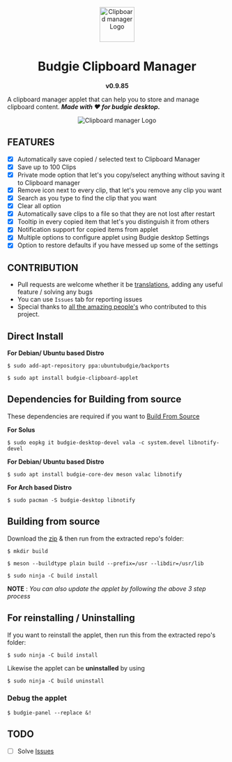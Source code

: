 <p align="center"><a href="#budgie-clipboard-manager"><img src="https://raw.githubusercontent.com/prateekmedia/budgie-clipboard-applet/main/images/clipmgr.png" height=80px alt="Clipboard manager Logo"/></a></p>
<h1 align="center">Budgie Clipboard Manager</h1>
<p align="center"><b>v0.9.85</b></p>

A clipboard manager applet that can help you to store and manage clipboard content. 
***Made with ♥️ for budgie desktop.***

<p align="center"><img src="https://raw.githubusercontent.com/prateekmedia/budgie-clipboard-applet/main/images/screenshot.png" alt="Clipboard manager Logo"/></p>

## FEATURES
- [x] Automatically save copied / selected text to Clipboard Manager
- [x] Save up to 100 Clips
- [x] Private mode option that let's you copy/select anything without saving it to Clipboard manager
- [x] Remove icon next to every clip, that let's you remove any clip you  want
- [x] Search as you type to find the clip that you want
- [x] Clear all option
- [x] Automatically save clips to a file so that they are not lost after restart
- [x] Tooltip in every copied item that let's you distinguish it from others
- [x] Notification support for copied items from applet
- [x] Multiple options to configure applet using Budgie desktop Settings
- [x] Option to restore defaults if you have messed up some of the settings

## CONTRIBUTION
-  Pull requests are welcome whether it be [translations](https://github.com/prateekmedia/budgie-clipboard-applet/releases/tag/v0.9.8), adding any useful feature / solving any bugs
-  You can use `Issues` tab for reporting issues
-  Special thanks to [all the amazing people's](https://github.com/prateekmedia/budgie-clipboard-applet/graphs/contributors) who contributed to this project.

## Direct Install
**For Debian/ Ubuntu based Distro**
```
$ sudo add-apt-repository ppa:ubuntubudgie/backports

$ sudo apt install budgie-clipboard-applet
```


## Dependencies for Building from source
These dependencies are required if you want to [Build From Source](#Building-from-source)

**For Solus**
```
$ sudo eopkg it budgie-desktop-devel vala -c system.devel libnotify-devel
```

**For Debian/ Ubuntu based Distro**
```
$ sudo apt install budgie-core-dev meson valac libnotify
```
**For Arch based Distro**
```
$ sudo pacman -S budgie-desktop libnotify
```


## Building from source
Download the [zip](https://github.com/prateekmedia/budgie-clipboard-applet/archive/main.zip) & then run from the extracted repo's folder:

```
$ mkdir build

$ meson --buildtype plain build --prefix=/usr --libdir=/usr/lib

$ sudo ninja -C build install
```
**NOTE** : *You can also update the applet by following the above 3 step process*

## For reinstalling / Uninstalling
If you want to reinstall the applet, then run this from the extracted repo's folder:

```
$ sudo ninja -C build install
```
Likewise the applet can be **uninstalled** by using 
```
$ sudo ninja -C build uninstall
```

### Debug the applet
```
$ budgie-panel --replace &!
```

## TODO
- [ ] Solve [Issues](https://github.com/prateekmedia/budgie-clipboard-applet/issues)
